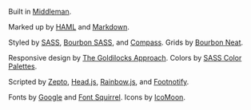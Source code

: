 Built in [Middleman](http://middlemanapp.com/).

Marked up by [HAML](http://haml.info/) and [Markdown](http://daringfireball.net/projects/markdown/).

Styled by [SASS](http://sass-lang.com/), [Bourbon SASS](http://bourbon.io), and [Compass](http://compass-style.org/). Grids by [Bourbon Neat](http://neat.bourbon.io).

Responsive design by [The Goldilocks Approach](http://goldilocksapproach.com/). Colors by [SASS Color Palettes](https://github.com/FearMediocrity/sass-color-palettes/).

Scripted by [Zepto](http://zeptojs.com/), [Head.js](http://headjs.com/), [Rainbow.js](http://craig.is/making/rainbows/), and [Footnotify](http://openideas.ideon.co/2011/introducing-footnotify-extension).

Fonts by [Google](http://www.google.com/fonts/specimen/Cabin) and [Font Squirrel](http://www.fontsquirrel.com/fonts/Chunkfive). Icons by [IcoMoon](http://icomoon.io/).